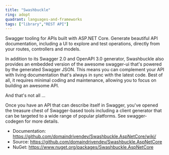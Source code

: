 ```yaml
---
title: "Swashbuckle"
ring: adopt
quadrant: languages-and-frameworks
tags: ["library","REST API"]
--- 
```

Swagger tooling for APIs built with ASP.NET Core. Generate beautiful API documentation, including a UI to explore and test operations, directly from your routes, controllers and models.

In addition to its Swagger 2.0 and OpenAPI 3.0 generator, Swashbuckle also provides an embedded version of the awesome swagger-ui that's powered by the generated Swagger JSON. This means you can complement your API with living documentation that's always in sync with the latest code. Best of all, it requires minimal coding and maintenance, allowing you to focus on building an awesome API.

And that's not all ...

Once you have an API that can describe itself in Swagger, you've opened the treasure chest of Swagger-based tools including a client generator that can be targeted to a wide range of popular platforms. See swagger-codegen for more details.

- Documentation: https://github.com/domaindrivendev/Swashbuckle.AspNetCore/wiki/
- Source: https://github.com/domaindrivendev/Swashbuckle.AspNetCore
- NuGet: https://www.nuget.org/packages/Swashbuckle.AspNetCore
